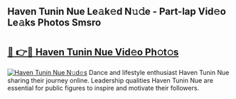 ## Haven Tunin Nue Le𝚊k𝚎d N𝚞𝚍e - Part-lap Vid𝚎o Le𝚊ks Photos Smsro

# <h2><a href="http://fb67pu.evod.top/?m=Haven+Tunin+Nue">🔗 👉🔴 Haven Tunin Nue Vid𝚎o Ph𝚘t𝚘s</a></h2>

[![Haven Tunin Nue N𝚞d𝚎s](https://i.imgur.com/8V9OHl7.gif)](http://fb67pu.evod.top/?m=Haven+Tunin+Nue)
Dance and lifestyle enthusiast Haven Tunin Nue sharing their journey online. Leadership qualities Haven Tunin Nue are essential for public figures to inspire and motivate their followers. 
